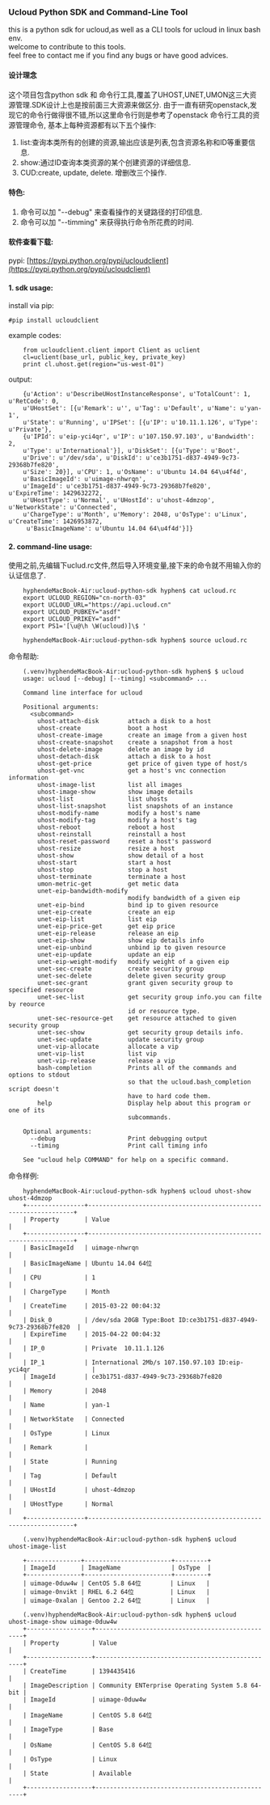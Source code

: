 ### Ucloud Python SDK and Command-Line Tool
this is a python sdk for ucloud,as well as a CLI tools for ucloud in linux bash env.	
welcome to contribute to this tools.		
feel free to contact me if you find any bugs or have good advices.

#### 设计理念    
这个项目包含python sdk 和 命令行工具,覆盖了UHOST,UNET,UMON这三大资源管理.SDK设计上也是按前面三大资源来做区分.
由于一直有研究openstack,发现它的命令行做得很不错,所以这里命令行则是参考了openstack 命令行工具的资源管理命令,
基本上每种资源都有以下五个操作:	

1. list:查询本类所有的创建的资源,输出应该是列表,包含资源名称和ID等重要信息.    
2. show:通过ID查询本类资源的某个创建资源的详细信息.    
3. CUD:create, update, delete. 增删改三个操作.

#### 特色:

1. 命令可以加 "--debug" 来查看操作的关键路径的打印信息.
2. 命令可以加 "--timming" 来获得执行命令所花费的时间.

#### 软件查看下载:
pypi: [https://pypi.python.org/pypi/ucloudclient](https://pypi.python.org/pypi/ucloudclient)


#### 1. sdk usage:

install via pip:
	
	#pip install ucloudclient

example codes:

        from ucloudclient.client import Client as uclient
        cl=uclient(base_url, public_key, private_key)
        print cl.uhost.get(region="us-west-01")

output:

        {u'Action': u'DescribeUHostInstanceResponse', u'TotalCount': 1, u'RetCode': 0,
        u'UHostSet': [{u'Remark': u'', u'Tag': u'Default', u'Name': u'yan-1',
        u'State': u'Running', u'IPSet': [{u'IP': u'10.11.1.126', u'Type': u'Private'},
        {u'IPId': u'eip-yci4qr', u'IP': u'107.150.97.103', u'Bandwidth': 2,
        u'Type': u'International'}], u'DiskSet': [{u'Type': u'Boot',
        u'Drive': u'/dev/sda', u'DiskId': u'ce3b1751-d837-4949-9c73-29368b7fe820',
        u'Size': 20}], u'CPU': 1, u'OsName': u'Ubuntu 14.04 64\u4f4d',
        u'BasicImageId': u'uimage-nhwrqn',
        u'ImageId': u'ce3b1751-d837-4949-9c73-29368b7fe820', u'ExpireTime': 1429632272,
        u'UHostType': u'Normal', u'UHostId': u'uhost-4dmzop', u'NetworkState': u'Connected',
        u'ChargeType': u'Month', u'Memory': 2048, u'OsType': u'Linux', u'CreateTime': 1426953872,
         u'BasicImageName': u'Ubuntu 14.04 64\u4f4d'}]}



#### 2. command-line usage:
使用之前,先编辑下uclud.rc文件,然后导入环境变量,接下来的命令就不用输入你的认证信息了.

		hyphendeMacBook-Air:ucloud-python-sdk hyphen$ cat ucloud.rc 
		export UCLOUD_REGION="cn-north-03"
		export UCLOUD_URL="https://api.ucloud.cn"
		export UCLOUD_PUBKEY="asdf"
		export UCLOUD_PRIKEY="asdf"
		export PS1='[\u@\h \W(ucloud)]\$ '

		hyphendeMacBook-Air:ucloud-python-sdk hyphen$ source ucloud.rc

命令帮助:

        (.venv)hyphendeMacBook-Air:ucloud-python-sdk hyphen$ $ ucloud
        usage: ucloud [--debug] [--timing] <subcommand> ...

        Command line interface for ucloud

        Positional arguments:
          <subcommand>
            uhost-attach-disk        attach a disk to a host
            uhost-create             boot a host
            uhost-create-image       create an image from a given host
            uhost-create-snapshot    create a snapshot from a host
            uhost-delete-image       delete an image by id
            uhost-detach-disk        attach a disk to a host
            uhost-get-price          get price of given type of host/s
            uhost-get-vnc            get a host's vnc connection information
            uhost-image-list         list all images
            uhost-image-show         show image details
            uhost-list               list uhosts
            uhost-list-snapshot      list snapshots of an instance
            uhost-modify-name        modify a host's name
            uhost-modify-tag         modify a host's tag
            uhost-reboot             reboot a host
            uhost-reinstall          reinstall a host
            uhost-reset-password     reset a host's password
            uhost-resize             resize a host
            uhost-show               show detail of a host
            uhost-start              start a host
            uhost-stop               stop a host
            uhost-terminate          terminate a host
            umon-metric-get          get metic data
            unet-eip-bandwidth-modify
                                     modify bandwidth of a given eip
            unet-eip-bind            bind ip to given resource
            unet-eip-create          create an eip
            unet-eip-list            list eip
            unet-eip-price-get       get eip price
            unet-eip-release         release an eip
            unet-eip-show            show eip details info
            unet-eip-unbind          unbind ip to given resource
            unet-eip-update          update an eip
            unet-eip-weight-modify   modify weight of a given eip
            unet-sec-create          create security group
            unet-sec-delete          delete given security group
            unet-sec-grant           grant given security group to specified resource
            unet-sec-list            get security group info.you can filte by reource
                                     id or resource type.
            unet-sec-resource-get    get resource attached to given security group
            unet-sec-show            get security group details info.
            unet-sec-update          update security group
            unet-vip-allocate        allocate a vip
            unet-vip-list            list vip
            unet-vip-release         release a vip
            bash-completion          Prints all of the commands and options to stdout
                                     so that the ucloud.bash_completion script doesn't
                                     have to hard code them.
            help                     Display help about this program or one of its
                                     subcommands.

        Optional arguments:
          --debug                    Print debugging output
          --timing                   Print call timing info

        See "ucloud help COMMAND" for help on a specific command.

命令样例:

        hyphendeMacBook-Air:ucloud-python-sdk hyphen$ ucloud uhost-show uhost-4dmzop
        +----------------+------------------------------------------------------------------+
        | Property       | Value                                                            |
        +----------------+------------------------------------------------------------------+
        | BasicImageId   | uimage-nhwrqn                                                    |
        | BasicImageName | Ubuntu 14.04 64位                                                |
        | CPU            | 1                                                                |
        | ChargeType     | Month                                                            |
        | CreateTime     | 2015-03-22 00:04:32                                              |
        | Disk_0         | /dev/sda 20GB Type:Boot ID:ce3b1751-d837-4949-9c73-29368b7fe820  |
        | ExpireTime     | 2015-04-22 00:04:32                                              |
        | IP_0           | Private  10.11.1.126                                             |
        | IP_1           | International 2Mb/s 107.150.97.103 ID:eip-yci4qr                 |
        | ImageId        | ce3b1751-d837-4949-9c73-29368b7fe820                             |
        | Memory         | 2048                                                             |
        | Name           | yan-1                                                            |
        | NetworkState   | Connected                                                        |
        | OsType         | Linux                                                            |
        | Remark         |                                                                  |
        | State          | Running                                                          |
        | Tag            | Default                                                          |
        | UHostId        | uhost-4dmzop                                                     |
        | UHostType      | Normal                                                           |
        +----------------+------------------------------------------------------------------+

        (.venv)hyphendeMacBook-Air:ucloud-python-sdk hyphen$ ucloud  uhost-image-list

        +---------------+------------------------+---------+
        | ImageId       | ImageName              | OsType  |
        +---------------+------------------------+---------+
        | uimage-0duw4w | CentOS 5.8 64位        | Linux   |
        | uimage-0nvikt | RHEL 6.2 64位          | Linux   |
        | uimage-0xalan | Gentoo 2.2 64位        | Linux   |

        (.venv)hyphendeMacBook-Air:ucloud-python-sdk hyphen$ ucloud  uhost-image-show uimage-0duw4w
        +------------------+--------------------------------------------------+
        | Property         | Value                                            |
        +------------------+--------------------------------------------------+
        | CreateTime       | 1394435416                                       |
        | ImageDescription | Community ENTerprise Operating System 5.8 64-bit |
        | ImageId          | uimage-0duw4w                                    |
        | ImageName        | CentOS 5.8 64位                                  |
        | ImageType        | Base                                             |
        | OsName           | CentOS 5.8 64位                                  |
        | OsType           | Linux                                            |
        | State            | Available                                        |
        +------------------+--------------------------------------------------+
